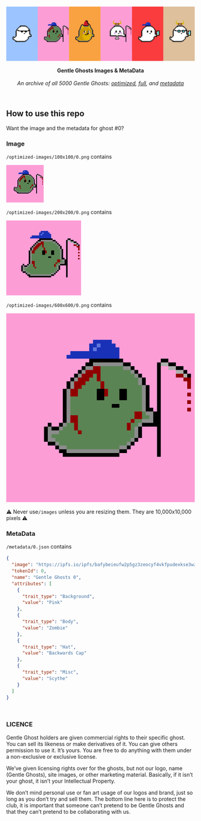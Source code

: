 <p align="center">
  <a><img src="./Banner.jpg" title="Gentle Ghosts Banner Image"/></a>
</p>
<p align="center">
  <b>
    Gentle Ghosts Images & MetaData
  </b>

  <br>
  <br><i>An archive of all 5000 Gentle Ghosts: <a href="/optimized-images">optimized</a>, <a href="/images">full</a>, and <a href="/metadata">metadata</a></i>
</p>

<br/>

## How to use this repo

Want the image and the metadata for ghost #0?

### Image

`/optimized-images/100x100/0.png` contains

![](/optimized-images/100x100/0.png)

`/optimized-images/200x200/0.png` contains

![](/optimized-images/200x200/0.png)

`/optimized-images/600x600/0.png` contains

![](/optimized-images/600x600/0.png)

⚠️ Never use`/images` unless you are resizing them. They are 10,000x10,000 pixels ⚠️

### MetaData

`/metadata/0.json` contains

```json
{
  "image": "https://ipfs.io/ipfs/bafybeieufw2p5gz3zeocyf4vkfpudexkse3wzqriwoggwbr77btwnyjm4e/0.png",
  "tokenId": 0,
  "name": "Gentle Ghosts 0",
  "attributes": [
    {
      "trait_type": "Background",
      "value": "Pink"
    },
    {
      "trait_type": "Body",
      "value": "Zombie"
    },
    {
      "trait_type": "Hat",
      "value": "Backwards Cap"
    },
    {
      "trait_type": "Misc",
      "value": "Scythe"
    }
  ]
}
```

<br/>

### LICENCE

Gentle Ghost holders are given commercial rights to their specific ghost. You can sell its likeness or make derivatives of it. You can give others permission to use it. It’s yours. You are free to do anything with them under a non-exclusive or exclusive license.

We’ve given licensing rights over for the ghosts, but not our logo, name (Gentle Ghosts), site images, or other marketing material. Basically, if it isn’t your ghost, it isn’t your Intellectual Property.

We don’t mind personal use or fan art usage of our logos and brand, just so long as you don’t try and sell them. The bottom line here is to protect the club, it is important that someone can’t pretend to be Gentle Ghosts and that they can’t pretend to be collaborating with us.
